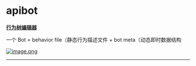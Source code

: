 # apibot

[**行为树编辑器**](https://github.com/pojol/apibot-editor)

一个 Bot = behavior file（静态行为描述文件 + bot meta（动态即时数据结构

[![image.png](https://i.postimg.cc/Mp4GWnsY/image.png)](https://postimg.cc/cvRWhLGK)

---

